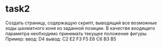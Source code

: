 # task2
Создать страницу, содержащую скрипт, выводящий все возможные ходы шахматного коня из заданной позиции. В качестве входящего параметра необходимо принимать текущее положение фигуры.
Пример:
ввод: D4
вывод: C2 E2 F3 F5 E6 C6 B3 B5